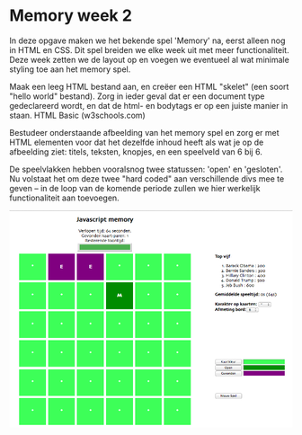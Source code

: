 # Memory week 2

In deze opgave maken we het bekende spel 'Memory' na, eerst alleen nog in HTML en CSS. Dit spel breiden we elke week uit met meer functionaliteit. Deze week zetten we de layout op en voegen we eventueel al wat minimale styling toe aan het memory spel.

Maak een leeg HTML bestand aan, en creëer een HTML "skelet" (een soort "hello world" bestand). Zorg in ieder geval dat er een document type gedeclareerd wordt, en dat de html- en bodytags er op een juiste manier in staan. HTML Basic (w3schools.com)

Bestudeer onderstaande afbeelding van het memory spel en zorg er met HTML elementen voor dat het dezelfde inhoud heeft als wat je op de afbeelding ziet: titels, teksten, knopjes, en een speelveld van 6 bij 6.

De speelvlakken hebben vooralsnog twee statussen: 'open' en 'gesloten'. Nu volstaat het om deze twee "hard coded" aan verschillende divs mee te geven – in de loop van de komende periode zullen we hier werkelijk functionaliteit aan toevoegen.

![Het memory-spel zoals het er uit kan komen te zien](../imgs/memory-demo.png)

